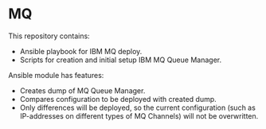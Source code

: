 # MQ
This repository contains:
- Ansible playbook for IBM MQ deploy.
- Scripts for creation and initial setup IBM MQ Queue Manager.

Ansible module has features:
- Creates dump of MQ Queue Manager.
- Compares configuration to be deployed with created dump.
- Only differences will be deployed, so the current configuration (such as IP-addresses on different types of MQ Channels) will not be overwritten.
